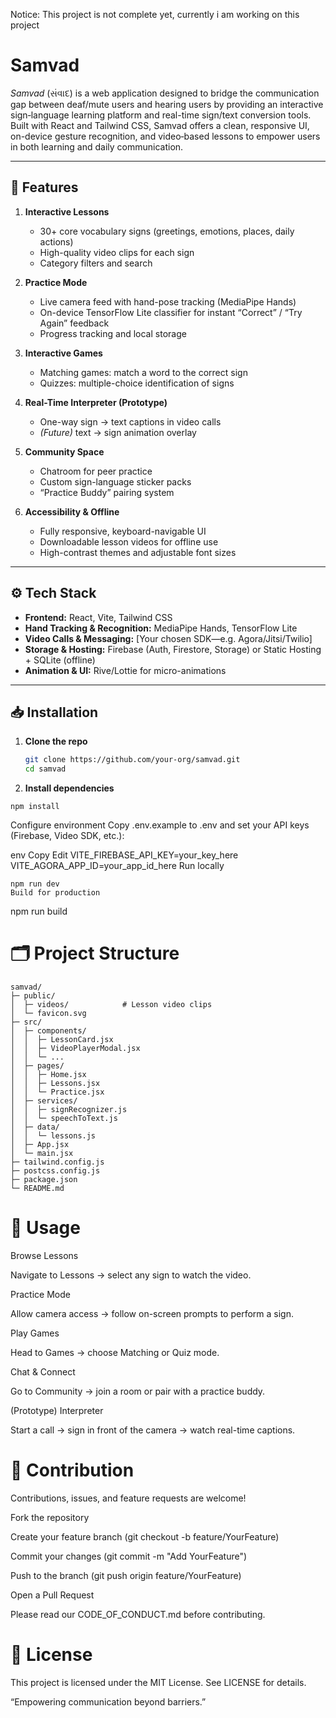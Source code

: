 
Notice: This project is not complete yet, currently i am working on this project

#                                                                       Samvad

_Samvad_ (સંવાદ) is a web application designed to bridge the communication gap between deaf/mute users and hearing users by providing an interactive sign‐language learning platform and real-time sign/text conversion tools. Built with React and Tailwind CSS, Samvad offers a clean, responsive UI, on-device gesture recognition, and video‐based lessons to empower users in both learning and daily communication.

---

## 🚀 Features

1. **Interactive Lessons**  
   - 30+ core vocabulary signs (greetings, emotions, places, daily actions)  
   - High-quality video clips for each sign  
   - Category filters and search  

2. **Practice Mode**  
   - Live camera feed with hand-pose tracking (MediaPipe Hands)  
   - On-device TensorFlow Lite classifier for instant “Correct” / “Try Again” feedback  
   - Progress tracking and local storage  

3. **Interactive Games**  
   - Matching games: match a word to the correct sign  
   - Quizzes: multiple-choice identification of signs  

4. **Real-Time Interpreter (Prototype)**  
   - One-way sign → text captions in video calls  
   - *(Future)* text → sign animation overlay  

5. **Community Space**  
   - Chatroom for peer practice  
   - Custom sign-language sticker packs  
   - “Practice Buddy” pairing system  

6. **Accessibility & Offline**  
   - Fully responsive, keyboard-navigable UI  
   - Downloadable lesson videos for offline use  
   - High-contrast themes and adjustable font sizes  

---

## ⚙️ Tech Stack

- **Frontend:** React, Vite, Tailwind CSS  
- **Hand Tracking & Recognition:** MediaPipe Hands, TensorFlow Lite  
- **Video Calls & Messaging:** [Your chosen SDK—e.g. Agora/Jitsi/Twilio]  
- **Storage & Hosting:** Firebase (Auth, Firestore, Storage) or Static Hosting + SQLite (offline)  
- **Animation & UI:** Rive/Lottie for micro-animations  

---

## 📥 Installation

1. **Clone the repo**  
   ```bash
   git clone https://github.com/your-org/samvad.git
   cd samvad

2. **Install dependencies**

```npm install```

Configure environment
Copy .env.example to .env and set your API keys (Firebase, Video SDK, etc.):

env
Copy
Edit
VITE_FIREBASE_API_KEY=your_key_here
VITE_AGORA_APP_ID=your_app_id_here
Run locally

 ```
npm run dev
Build for production
```
 
npm run build


# 🗂️ Project Structure
 ```
samvad/
├─ public/
│  ├─ videos/            # Lesson video clips
│  └─ favicon.svg
├─ src/
│  ├─ components/
│  │  ├─ LessonCard.jsx
│  │  ├─ VideoPlayerModal.jsx
│  │  └─ ...  
│  ├─ pages/
│  │  ├─ Home.jsx
│  │  ├─ Lessons.jsx
│  │  └─ Practice.jsx
│  ├─ services/
│  │  ├─ signRecognizer.js
│  │  └─ speechToText.js
│  ├─ data/
│  │  └─ lessons.js
│  ├─ App.jsx
│  └─ main.jsx
├─ tailwind.config.js
├─ postcss.config.js
├─ package.json
└─ README.md
```

# 🎯 Usage
Browse Lessons

Navigate to Lessons → select any sign to watch the video.

Practice Mode

Allow camera access → follow on-screen prompts to perform a sign.

Play Games

Head to Games → choose Matching or Quiz mode.

Chat & Connect

Go to Community → join a room or pair with a practice buddy.

(Prototype) Interpreter

Start a call → sign in front of the camera → watch real-time captions.

# 🤝 Contribution
Contributions, issues, and feature requests are welcome!

Fork the repository

Create your feature branch (git checkout -b feature/YourFeature)

Commit your changes (git commit -m "Add YourFeature")

Push to the branch (git push origin feature/YourFeature)

Open a Pull Request

Please read our CODE_OF_CONDUCT.md before contributing.

# 📄 License
This project is licensed under the MIT License. See LICENSE for details.

“Empowering communication beyond barriers.”
